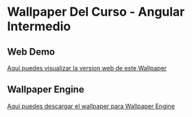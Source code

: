 # Wallpaper Del Curso - Angular Intermedio

## Web Demo

[Aquí puedes visualizar la version web de este Wallpaper](https://yirsishertz.github.io/wallpaper-angular-intermedio/)

## Wallpaper Engine

[Aquí puedes descargar el wallpaper para Wallpaper Engine]()